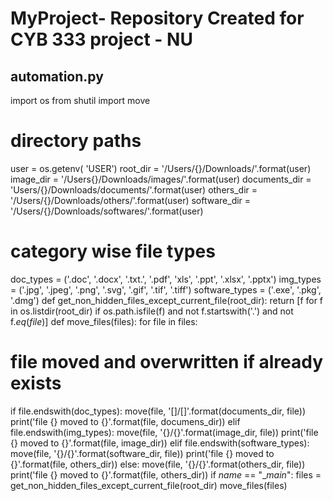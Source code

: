 # MyProject- Repository Created for CYB 333 project - NU
## automation.py
import os
from shutil import move
# directory paths
user = os.getenv( 'USER')
root_dir = '/Users/{}/Downloads/'.format(user)
image_dir = '/Users{}/Downloads/images/'.format(user)
documents_dir = 'Users/{}/Downloads/documents/'.format(user)
others_dir = '/Users/{}/Downloads/others/'.format(user)
software_dir = '/Users/{}/Downloads/softwares/'.format(user)
# category wise file types
doc_types = ('.doc', '.docx', '.txt.', '.pdf', 'xls', '.ppt', '.xlsx', '.pptx')
img_types = ('.jpg', '.jpeg', '.png', '.svg', '.gif', '.tif', '.tiff')
software_types = ('.exe', '.pkg', '.dmg')
def get_non_hidden_files_except_current_file(root_dir):
 return [f for f in os.listdir(root_dir) if os.path.isfile(f) and not f.startswith('.') and not f._eq_(_file_)]
 def move_files(files):
 for file in files:
 # file moved and overwritten if already exists
 if file.endswith(doc_types):
 move(file, '[]/[]'.format(documents_dir, file))
 print('file {} moved to {}'.format(file, documens_dir))
 elif file.endswith(img_types):
 move(file, '{}/{}'.format(image_dir, file))
 print('file {} moved to {}'.format(file, image_dir))
 elif file.endswith(software_types):
 move(file, '{}/{}'.format(software_dir, file))
 print('file {} moved to {}'.format(file, others_dir))
 else:
 move(file, '{}/{}'.format(others_dir, file))
 print('file {} moved to {}'.format(file, others_dir))
 if _name_ == "__main_":
 files = get_non_hidden_files_except_current_file(root_dir)
 move_files(files)
